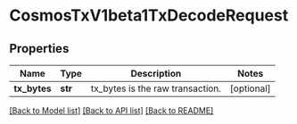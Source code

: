 # CosmosTxV1beta1TxDecodeRequest

## Properties
Name | Type | Description | Notes
------------ | ------------- | ------------- | -------------
**tx_bytes** | **str** | tx_bytes is the raw transaction. | [optional] 

[[Back to Model list]](../README.md#documentation-for-models) [[Back to API list]](../README.md#documentation-for-api-endpoints) [[Back to README]](../README.md)

